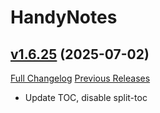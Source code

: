 # HandyNotes

## [v1.6.25](https://github.com/Nevcairiel/HandyNotes/tree/v1.6.25) (2025-07-02)
[Full Changelog](https://github.com/Nevcairiel/HandyNotes/compare/v1.6.24...v1.6.25) [Previous Releases](https://github.com/Nevcairiel/HandyNotes/releases)

- Update TOC, disable split-toc  
